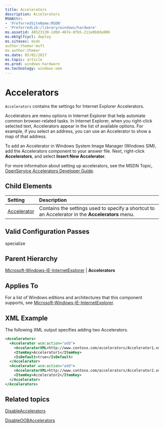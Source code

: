 ```yaml
---
title: Accelerators
description: Accelerators
MSHAttr:
- 'PreferredSiteName:MSDN'
- 'PreferredLib:/library/windows/hardware'
ms.assetid: 48523130-1d0d-487e-8fb5-211e0b8da906
ms.mktglfcycl: deploy
ms.sitesec: msdn
author:themar-msft
ms.author:themar
ms.date: 05/02/2017
ms.topic: article
ms.prod: windows-hardware
ms.technology: windows-oem
---
```

# Accelerators

`Accelerators` contains the settings for Internet Explorer Accelerators.

Accelerators are menu options in Internet Explorer that help automate common browser-related tasks. In Internet Explorer, when you right-click selected text, Accelerators appear in the list of available options. For example, if you select an address, you can use an Accelerator to show a map of that address.

To add an Accelerator in Windows System Image Manager (Windows SIM), add the Accelerators component to your answer file. Next, right-click **Accelerators**, and select **Insert New Accelerator**.

For more information about setting up accelerators, see the MSDN Topic, [OpenService Accelerators Developer Guide](http://go.microsoft.com/fwlink/?LinkId=130617).

## Child Elements

| Setting                 | Description                                                                           |
|:------------------------|:--------------------------------------------------------------------------------------|
| [Accelerator](microsoft-windows-ie-internetexplorer-accelerators-accelerator.md) | Contains the settings used to specify a shortcut to an Accelerator in the <strong>Accelerators</strong> menu. |

## Valid Configuration Passes

specialize

## Parent Hierarchy

[Microsoft-Windows-IE-InternetExplorer](microsoft-windows-ie-internetexplorer.md) | **Accelerators**

## Applies To

For a list of Windows editions and architectures that this component supports, see [Microsoft-Windows-IE-InternetExplorer](microsoft-windows-ie-internetexplorer.md).

## XML Example

The following XML output specifies adding two Accelerators.

```XML
<Accelerators>
  <Accelerator wcm:action="add">
    <AcceleratorXML>http://www.contoso.com/accelerators/Accelerator1.xml</AcceleratorXML>
    <ItemKey>Accelerator1</ItemKey>
    <IsDefault>true</IsDefault>
  </Accelerator>
  <Accelerator wcm:action="add">
    <AcceleratorXML>http://www.contoso.com/accelerators/Accelerator2.xml</AcceleratorXML>
    <ItemKey>Accelerator2</ItemKey>
  </Accelerator>
</Accelerators>
```

## Related topics

[DisableAccelerators](microsoft-windows-ie-internetexplorer-disableaccelerators.md)

[DisableOOBAccelerators](microsoft-windows-ie-internetexplorer-disableoobaccelerators.md)
